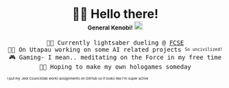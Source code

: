 <h1 align="center">👋🏼 Hello there!<br style="line-height: 10">
  <sup><sub><sup><sub>General Kenobi! <img src="https://i.giphy.com/5zvSHSsC1WkiLm3aM0.webp" alt="General Kenobi's second lightsaber tiny icon" width="20"></sub></sup></sub></sup>
</h1>

<p align="center">
  <samp>
    👨‍🎓 Currently lightsaber dueling @ <a href="https://finki.ukim.mk/en">FCSE</a><br>
  </samp>
  <samp>
    🐱‍💻 On Utapau working on some AI related projects <sup><sub>So uncivilized!<sub><sup><br>
  </samp>
  <samp>
    🎮 Gaming- I mean.. meditating on the Force in my free time<br>
  </samp>
  <samp>
    🐱‍🏍 Hoping to make my own hologames someday<br>
  </samp>
</p>

<sup><sub><sup>I put my Jedi Council(lab work) assignments on GitHub so it looks like I'm super active</sup></sub></sup>
